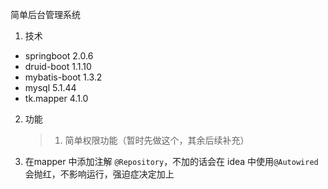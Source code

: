 简单后台管理系统 

1.  技术

   - springboot 2.0.6
   - druid-boot 1.1.10
   - mybatis-boot 1.3.2
   - mysql 5.1.44
   - tk.mapper 4.1.0

2. 功能

   > 1. 简单权限功能（暂时先做这个，其余后续补充）

3.  在mapper 中添加注解 `@Repository`，不加的话会在 idea 中使用`@Autowired`会抛红，不影响运行，强迫症决定加上

